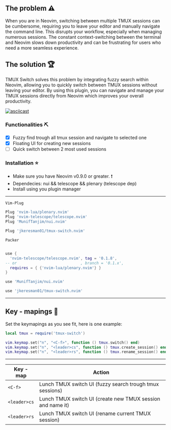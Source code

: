 ## The problem :warning: ##
When you are in Neovim, switching between multiple TMUX sessions can be cumbersome, requiring you to leave your editor and manually navigate the command line. This disrupts your workflow, especially when managing numerous sessions. The constant context-switching between the terminal and Neovim slows down productivity and can be frustrating for users who need a more seamless experience.

## The solution :trophy: ##

TMUX Switch solves this problem by integrating fuzzy search within Neovim, allowing you to quickly switch between TMUX sessions without leaving your editor. By using this plugin, you can navigate and manage your TMUX sessions directly from Neovim which improves your overall productivity.

[![asciicast](https://asciinema.org/a/27TU99A43TXp2578nZfWcKiZ6.svg)](https://asciinema.org/a/27TU99A43TXp2578nZfWcKiZ6)

### Functionalities :pick: ###

- [x] Fuzzy find trough all tmux session and navigate to selected one
- [x] Floating UI for creating new sessions
- [ ] Quick switch between 2 most used sessions

### Installation :star: ###
* Make sure you have Neovim v0.9.0 or greater. :exclamation:
* Dependecies: nui && telescope && plenary (telescope dep)
* Install using you plugin manager

***

`Vim-Plug`  
```lua
Plug 'nvim-lua/plenary.nvim'
Plug 'nvim-telescope/telescope.nvim'
Plug 'MunifTanjim/nui.nvim'

Plug 'jkeresman01/tmux-switch.nvim'
```

`Packer`
```lua

use {
  'nvim-telescope/telescope.nvim', tag = '0.1.8',
-- or                            , branch = '0.1.x',
  requires = { {'nvim-lua/plenary.nvim'} }
}

use 'MunifTanjim/nui.nvim'

use 'jkeresman01/tmux-switch.nvim'
```
***

## Key - mapings :musical_keyboard: ##

Set the keymapings as you see fit, here is one example:

```lua
local tmux = require('tmux-switch')

vim.keymap.set("n", "<C-f>", function () tmux.switch() end)
vim.keymap.set("n", "<leader>cs", function () tmux.create_session() end)
vim.keymap.set("n", "<leader>rs", function () tmux.rename_session() end)

```
***

| Key - map     | Action                                                             |
|---------------|--------------------------------------------------------------------|
| `<C-f>`       | Lunch TMUX switch UI (fuzzy search trough tmux sessions)           |
| `<leader>cs`  | Lunch TMUX switch UI (create new TMUX session and name it)         |
| `<leader>rs`  | Lunch TMUX switch UI (rename current TMUX session)                 |

















